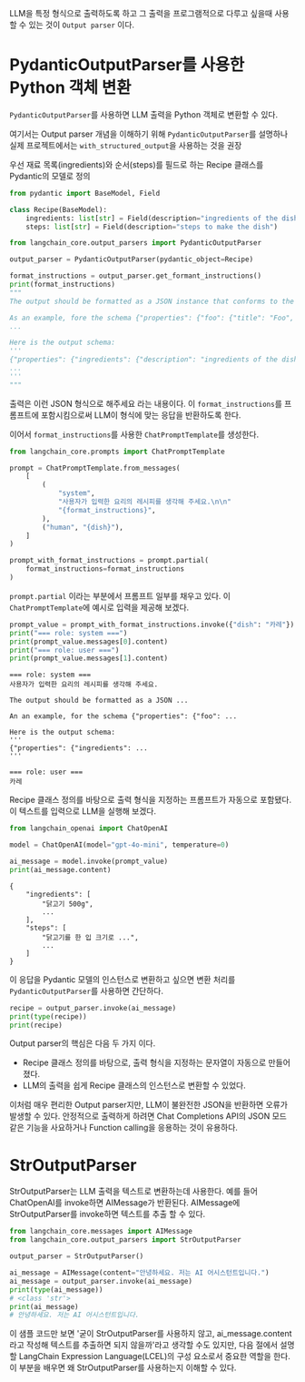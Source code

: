 
LLM을 특정 형식으로 출력하도록 하고 그 출력을 프로그램적으로 다루고 싶을때 사용 할 수 있는 것이 `Output parser` 이다.

# PydanticOutputParser를 사용한 Python 객체 변환

`PydanticOutputParser`를 사용하면 LLM 출력을 Python 객체로 변환할 수 있다.

여기서는 Output parser 개념을 이해하기 위해 `PydanticOutputParser`를 설명하나 실제 프로젝트에서는 `with_structured_output`을 사용하는 것을 권장

우선 재료 목록(ingredients)와 순서(steps)를 필드로 하는 Recipe 클래스를 Pydantic의 모델로 정의

```python
from pydantic import BaseModel, Field

class Recipe(BaseModel):
    ingredients: list[str] = Field(description="ingredients of the dish")
    steps: list[str] = Field(description="steps to make the dish")
```

```python
from langchain_core.output_parsers import PydanticOutputParser

output_parser = PydanticOutputParser(pydantic_object=Recipe)

format_instructions = output_parser.get_formant_instructions()
print(format_instructions)
"""
The output should be formatted as a JSON instance that conforms to the JSON schema below.

As an example, fore the schema {"properties": {"foo": {"title": "Foo", "description": "a list of strings", "type": "array", "items": {"type": "string"}}}, "required": ["foo"]}
...

Here is the output schema:
'''
{"properties": {"ingredients": {"description": "ingredients of the dish", "items": {"type": "string"}, 
...
'''
"""
```

출력은 이런 JSON 형식으로 해주세요 라는 내용이다. 이 `format_instructions`를 프롬프트에 포함시킴으로써 LLM이 형식에 맞는 응답을 반환하도록 한다.

이어서 `format_instructions`를 사용한 `ChatPromptTemplate`를 생성한다.

```python
from langchain_core.prompts import ChatPromptTemplate

prompt = ChatPromptTemplate.from_messages(
    [
        (
            "system",
            "사용자가 입력한 요리의 레시피를 생각해 주세요.\n\n"
            "{format_instructions}",
        ),
        ("human", "{dish}"),
    ]
)

prompt_with_format_instructions = prompt.partial(
    format_instructions=format_instructions
)
```

`prompt.partial` 이라는 부분에서 프롬프트 일부를 채우고 있다. 이 `ChatPromptTemplate`에 예시로 입력을 제공해 보겠다.

```python
prompt_value = prompt_with_format_instructions.invoke({"dish": "카레"})
print("=== role: system ===")
print(prompt_value.messages[0].content)
print("=== role: user ===")
print(prompt_value.messages[1].content)
```

```text
=== role: system ===
사용자가 입력한 요리의 레시피를 생각해 주세요.

The output should be formatted as a JSON ...

An an example, for the schema {"properties": {"foo": ...

Here is the output schema:
'''
{"properties": {"ingredients": ...
'''

=== role: user ===
카레
```

Recipe 클래스 정의를 바탕으로 출력 형식을 지정하는 프롬프트가 자동으로 포함됐다. 이 텍스트를 입력으로 LLM을 실행해 보겠다.

```python
from langchain_openai import ChatOpenAI

model = ChatOpenAI(model="gpt-4o-mini", temperature=0)

ai_message = model.invoke(prompt_value)
print(ai_message.content)
```

```text
{
    "ingredients": [
        "닭고기 500g",
        ...
    ],
    "steps": [
        "닭고기를 한 입 크기로 ...",
        ...
    ]
}
```

이 응답을 Pydantic 모델의 인스턴스로 변환하고 싶으면 변환 처리를 `PydanticOutputParser`를 사용하면 간단하다.

```python
recipe = output_parser.invoke(ai_message)
print(type(recipe))
print(recipe)
```

Output parser의 핵심은 다음 두 가지 이다.

- Recipe 클래스 정의를 바탕으로, 출력 형식을 지정하는 문자열이 자동으로 만들어졌다.
- LLM의 출력을 쉽게 Recipe 클래스의 인스턴스로 변환할 수 있었다.

이처럼 매우 편리한 Output parser지만, LLM이 불완전한 JSON을 반환하면 오류가 발생할 수 있다. 안정적으로 출력하게 하려면 Chat Completions API의 JSON 모드 같은 기능을 사요하거나 Function calling을 응용하는 것이 유용하다.

# StrOutputParser

StrOutputParser는 LLM 출력을 텍스트로 변환하는데 사용한다. 예를 들어 ChatOpenAI를 invoke하면 AIMessage가 반환된다. AIMessage에 StrOutputParser를 invoke하면 텍스트를 추출 할 수 있다.

```python
from langchain_core.messages import AIMessage
from langchain_core.output_parsers import StrOutputParser

output_parser = StrOutputParser()

ai_message = AIMessage(content="안녕하세요. 저는 AI 어시스턴트입니다.")
ai_message = output_parser.invoke(ai_message)
print(type(ai_message))
# <class 'str'>
print(ai_message)
# 안녕하세요. 저는 AI 어시스턴트입니다.
```

이 샘플 코드만 보면 '굳이 StrOutputParser를 사용하지 않고, ai_message.content 라고 작성해 텍스트를 추출하면 되지 않을까'라고 생각할 수도 있지만, 다음 절에서 설명할 LangChain Expression Language(LCEL)의 구성 요소로서 중요한 역할을 한다. 이 부분을 배우면 왜 StrOutputParser를 사용하는지 이해할 수 있다.


